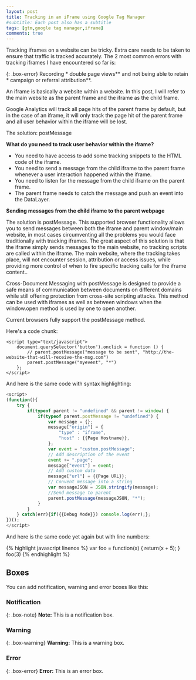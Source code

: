 ```yaml
---
layout: post
title: Tracking in an iFrame using Google Tag Manager
#subtitle: Each post also has a subtitle
tags: [gtm,google tag manager,iframe]
comments: true
---
```

Tracking iframes on a website can be tricky.
Extra care needs to be taken to ensure that traffic is tracked accurately. 
The 2 most common errors with tracking iframes I have encountered so far is:

{: .box-error}
Recording * double page views** and not being able to retain * campaign or referral attribution**.

An iframe is basically a website within a website. In this post, I will refer to the main website as the parent frame and the iframe as the child frame.

Google Analytics will track all page hits of the parent frame by default, but in the case of an iframe, it will only track the page hit of the parent frame and all user behavior within the iframe will be lost. 

The solution: postMessage

**What do you need to track user behavior within the iframe?**
*  You need to have access to add some tracking snippets to the HTML code of the iframe.
*  You need to send a message from the child iframe to the parent frame whenever a user interaction happened within the iframe.
*  You need to listen for the message from the child iframe on the parent frame.
*  The parent frame needs to catch the message and push an event into the DataLayer.


**Sending messages from the child iframe to the parent webpage**

The solution is postMessage. This supported browser functionality allows you to send messages between both the iframe and parent window/main website, in most cases circumventing all the problems you would face traditionally with tracking iframes.
The great aspect of this solution is that the iframe simply sends messages to the main website, no tracking scripts are called within the iframe. The main website, where the tracking takes place, will not encounter session, attribution or access issues, while providing more control of when to fire specific tracking calls for the iframe content..

Cross-Document Messaging with postMessage is designed to provide a safe means of communication between documents on different domains while still offering protection from cross-site scripting attacks. This method can be used with iframes as well as between windows when the window.open method is used by one to open another.

Current browsers fully support the postMessage method.





Here's a code chunk:

~~~
<script type="text/javascript">
	document.querySelector('button').onclick = function () {
		// parent.postMessage("message to be sent", "http://the-website-that-will-receive-the-msg.com")
		parent.postMessage("myevent", "*")
	};
</script>
~~~

And here is the same code with syntax highlighting:

```javascript
<script>
(function(){
    try {
        if(typeof parent != "undefined" && parent != window) {
            if(typeof parent.postMessage != "undefined") {
                var message = {};
                message["origin"] = {
                    "type" : "iframe",
                    "host" : {{Page Hostname}},
                };
                var event = "custom.postMessage";
                // Add description of the event
                event += ".page";
                message["event"] = event;
                // Add custom data
                message["url"] = {{Page URL}};
                // Convent message into a string
                var messageJSON = JSON.stringify(message);
                //Send message to parent
                parent.postMessage(messageJSON, "*");
            }
        }
    } catch(err){if({{Debug Mode}}) console.log(err);};
})();
</script>
```

And here is the same code yet again but with line numbers:

{% highlight javascript linenos %}
var foo = function(x) {
  return(x + 5);
}
foo(3)
{% endhighlight %}

## Boxes
You can add notification, warning and error boxes like this:

### Notification

{: .box-note}
**Note:** This is a notification box.

### Warning

{: .box-warning}
**Warning:** This is a warning box.

### Error

{: .box-error}
**Error:** This is an error box.

